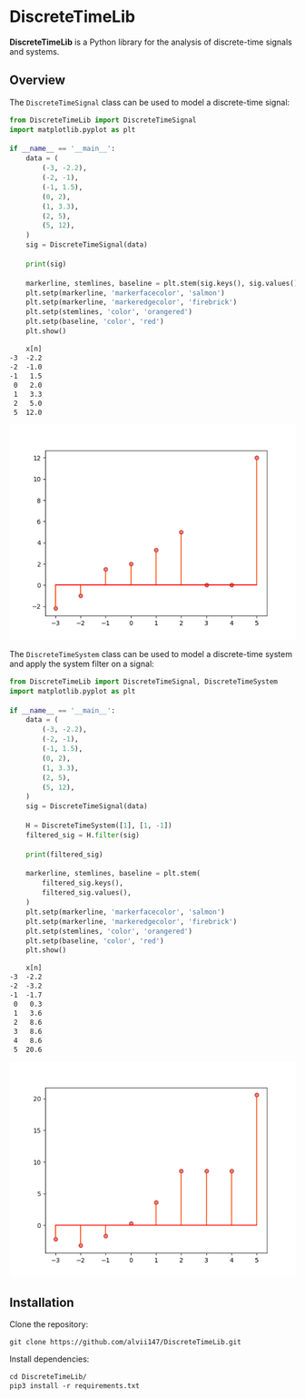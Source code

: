 # DiscreteTimeLib

**DiscreteTimeLib** is a Python library for the analysis of discrete-time signals and systems.

## Overview

The `DiscreteTimeSignal` class can be used to model a discrete-time signal:

```python
from DiscreteTimeLib import DiscreteTimeSignal
import matplotlib.pyplot as plt

if __name__ == '__main__':
    data = (
        (-3, -2.2),
        (-2, -1),
        (-1, 1.5),
        (0, 2),
        (1, 3.3),
        (2, 5),
        (5, 12),
    )
    sig = DiscreteTimeSignal(data)

    print(sig)

    markerline, stemlines, baseline = plt.stem(sig.keys(), sig.values())
    plt.setp(markerline, 'markerfacecolor', 'salmon')
    plt.setp(markerline, 'markeredgecolor', 'firebrick')
    plt.setp(stemlines, 'color', 'orangered')
    plt.setp(baseline, 'color', 'red')
    plt.show()
```

```
    x[n]
-3  -2.2
-2  -1.0
-1   1.5
 0   2.0
 1   3.3
 2   5.0
 5  12.0
```

![Discrete Time Plot](img/discrete_time_plot1.png)

The `DiscreteTimeSystem` class can be used to model a discrete-time system and apply the system filter on a signal:

```python
from DiscreteTimeLib import DiscreteTimeSignal, DiscreteTimeSystem
import matplotlib.pyplot as plt

if __name__ == '__main__':
    data = (
        (-3, -2.2),
        (-2, -1),
        (-1, 1.5),
        (0, 2),
        (1, 3.3),
        (2, 5),
        (5, 12),
    )
    sig = DiscreteTimeSignal(data)

    H = DiscreteTimeSystem([1], [1, -1])
    filtered_sig = H.filter(sig)

    print(filtered_sig)

    markerline, stemlines, baseline = plt.stem(
        filtered_sig.keys(),
        filtered_sig.values(),
    )
    plt.setp(markerline, 'markerfacecolor', 'salmon')
    plt.setp(markerline, 'markeredgecolor', 'firebrick')
    plt.setp(stemlines, 'color', 'orangered')
    plt.setp(baseline, 'color', 'red')
    plt.show()
```

```
    x[n]
-3  -2.2
-2  -3.2
-1  -1.7
 0   0.3
 1   3.6
 2   8.6
 3   8.6
 4   8.6
 5  20.6
```

![Discrete Time Plot](img/discrete_time_plot2.png)

## Installation

Clone the repository:

```
git clone https://github.com/alvii147/DiscreteTimeLib.git
```

Install dependencies:

```
cd DiscreteTimeLib/
pip3 install -r requirements.txt
```
